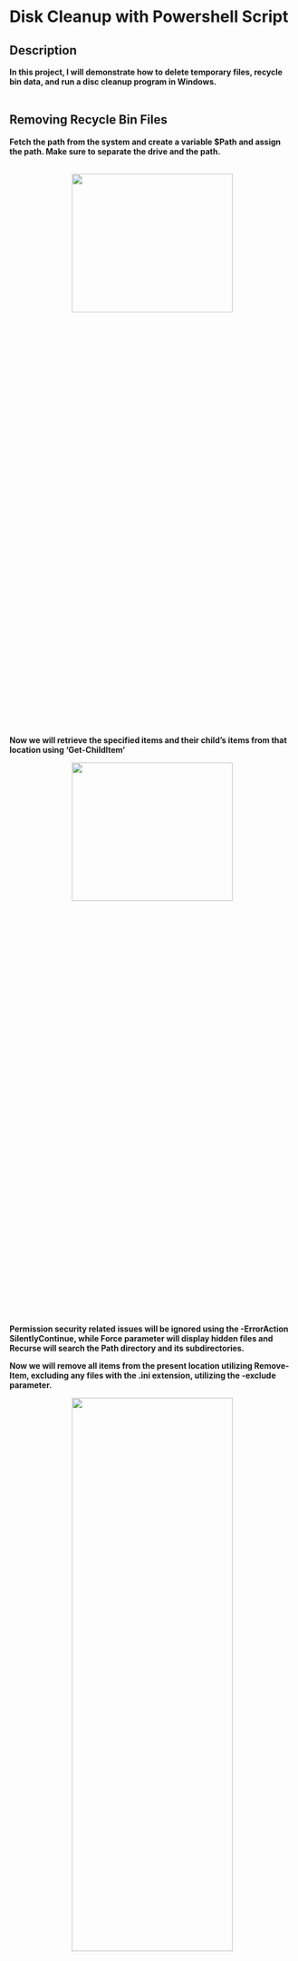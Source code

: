 <h1>Disk Cleanup with Powershell Script</h1>


<h2>Description</h2>
<b>In this project, I will demonstrate how to delete temporary files, recycle bin data, and run a disc cleanup program in Windows. 

</b>
<br />
<br />
<h2>Removing Recycle Bin Files</h2>

<b>Fetch the path from the system and create a variable $Path and assign the path. Make sure to separate the drive and the path.
</b>
<br />
<br />

<p align="center">
<img src="https://i.imgur.com/DYVgX9S.png" height="25%" width="75%" />
</p>

<b>Now we will retrieve the specified items and their child’s items from that location using ‘Get-ChildItem’</b>

<p align="center">
<img src="https://i.imgur.com/1tVDWPo.png" height="25%" width="75%" />
</p>

<b>Permission security related issues will be ignored using the -ErrorAction SilentlyContinue, while Force parameter will display hidden files and Recurse will search the Path directory and its subdirectories. 
</b>

<b>Now we will remove all items from the present location utilizing Remove-Item, excluding any files with the .ini extension, utilizing the -exclude parameter.
</b>


<p align="center">
<img src="https://i.imgur.com/9UnEkYC.png" height="50%" width="75%" />
</p>

<b>Now that we have finalized our script, we will need to display a successful message with ‘Write-Host’ to allow us to emit output to the information stream. 
</b>

<p align="center">
<img src="https://i.imgur.com/ZcqkRgf.png" height="50%" width="75%" />
</p>

<h2>Deleting Temp Files</h2>

<b>Here we will specify the path where the temporary data is present. 


We will begin by emitting a message stating “Deleting Temporary Files”
</b>

<p align="center">
<img src="https://i.imgur.com/G0Ydt3X.png" height="50%" width="75%" />
</p>

<b>Now we will specify the path where temporary files are stored.
</b>

<p align="center">
<img src="https://i.imgur.com/aW8dh8Q.png" height="50%" width="75%" />
     
</p>

<b>Once we have assigned our path, we will remove all the items contained in the path.
</b>

<p align="center">
<img src="https://i.imgur.com/UDdoDZy.png" height="50%" width="75%" />
     
</p>

<b>Now we will specify where temp files are stored in the Windows Prefetch folder and remove all items.  
</b>

<p align="center">
<img src="https://i.imgur.com/gEzucEx.png" height="50%" width="75%" />
     
</p>

<b>We will continue the steps above to assign a different path for temp files stored in the user’s AppData\Local\Temp folder and remove all items, followed by a successful message using write-host to emit the message.
</b>

<p align="center">
<img src="https://i.imgur.com/XaHISsC.png" height="50%" width="75%" />
     
</p>
<p align="center">
<img src="https://i.imgur.com/xgR1zTC.png" height="50%" width="75%" />
     
</p>

